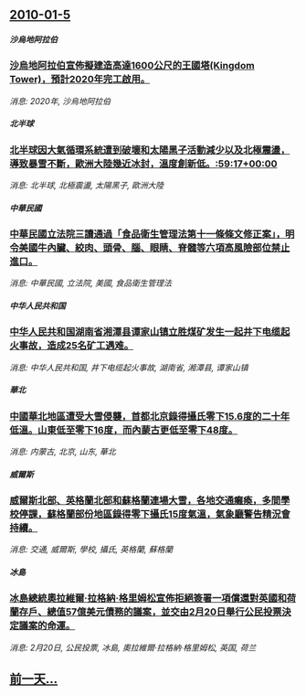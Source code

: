 ## [2010-01-5](/news/2010/01/5/index.md)

##### 沙烏地阿拉伯
### [ 沙烏地阿拉伯宣佈擬建造高達1600公尺的王國塔(Kingdom Tower)，預計2020年完工啟用。](/news/2010/01/5/沙烏地阿拉伯宣佈擬建造高達1600公尺的王國塔-Kingdom-Tower-預計2020年完工啟用.md)
_消息: 2020年, 沙烏地阿拉伯_

##### 北半球
### [ 北半球因大氣循環系統遭到破壞和太陽黑子活動減少以及北極震盪，導致暴雪不斷，歐洲大陸幾近冰封，溫度創新低。:59:17+00:00](/news/2010/01/5/北半球因大氣循環系統遭到破壞和太陽黑子活動減少以及北極震盪-導致暴雪不斷-歐洲大陸幾近冰封-溫度創新低-59-17.md)
_消息: 北半球, 北極震盪, 太陽黑子, 歐洲大陸_

##### 中華民國
### [ 中華民國立法院三讀通過「食品衛生管理法第十一條條文修正案」，明令美國牛內臟、絞肉、頭骨、腦、眼睛、脊髓等六項高風險部位禁止進口。](/news/2010/01/5/中華民國立法院三讀通過-食品衛生管理法第十一條條文修正案-明令美國牛內臟-絞肉-頭骨-腦-眼睛-脊髓等六項高風險部位.md)
_消息: 中華民國, 立法院, 美國, 食品衛生管理法_

##### 中华人民共和国
### [ 中华人民共和国湖南省湘潭县谭家山镇立胜煤矿发生一起井下电缆起火事故，造成25名矿工遇难。](/news/2010/01/5/中华人民共和国湖南省湘潭县谭家山镇立胜煤矿发生一起井下电缆起火事故-造成25名矿工遇难.md)
_消息: 中华人民共和国, 井下电缆起火事故, 湖南省, 湘潭县, 谭家山镇_

##### 華北
### [ 中國華北地區遭受大雪侵襲，首都北京錄得攝氏零下15.6度的二十年低溫。山東低至零下16度，而內蒙古更低至零下48度。](/news/2010/01/5/中國華北地區遭受大雪侵襲-首都北京錄得攝氏零下156度的二十年低溫-山東低至零下16度-而內蒙古更低至零下48度.md)
_消息: 内蒙古, 北京, 山东, 華北_

##### 威爾斯
### [ 威爾斯北部、英格蘭北部和蘇格蘭連場大雪，各地交通癱瘓，多間學校停課，蘇格蘭部份地區錄得零下攝氏15度氣溫，氣象廳警告精況會持續。](/news/2010/01/5/威爾斯北部-英格蘭北部和蘇格蘭連場大雪-各地交通癱瘓-多間學校停課-蘇格蘭部份地區錄得零下攝氏15度氣溫-氣象廳警告精.md)
_消息: 交通, 威爾斯, 學校, 攝氏, 英格蘭, 蘇格蘭_

##### 冰島
### [ 冰島總統奧拉維爾·拉格納·格里姆松宣佈拒絕簽署一項償還對英國和荷蘭存戶、總值57億美元債務的議案，並交由2月20日舉行公民投票決定議案的命運。](/news/2010/01/5/冰島總統奧拉維爾-拉格納-格里姆松宣佈拒絕簽署一項償還對英國和荷蘭存戶-總值57億美元債務的議案-並交由2月20日舉行.md)
_消息: 2月20日, 公民投票, 冰島, 奧拉維爾·拉格納·格里姆松, 英国, 荷兰_

## [前一天...](/news/2010/01/4/index.md)

